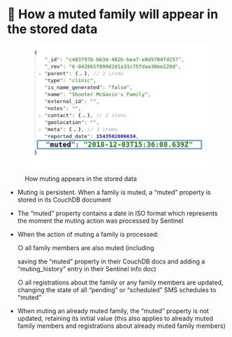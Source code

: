# 📎 How a muted family will appear in the stored data

<figure><img src="../.gitbook/assets/image (14).png" alt=""><figcaption><p>How muting appears in the stored data</p></figcaption></figure>



* Muting is persistent. When a family is muted, a “muted” property is stored in its CouchDB document
* The “muted” property contains a date in ISO format which represents the moment the muting action was processed by Sentinel
*   When the action of muting a family is processed:

    &#x20; ○  all family members are also muted (including

    saving the “muted” property in their CouchDB docs and adding a “muting\_history” entry in their Sentinel info doc)

    &#x20; ○  all registrations about the family or any family members are updated, changing the state of all “pending” or “scheduled” SMS schedules to “muted”
* When muting an already muted family, the “muted” property is not updated, retaining its initial value (this also applies to already muted family members and registrations about already muted family members)
